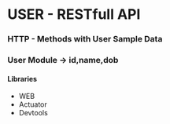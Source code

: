 # USER - RESTfull API

### HTTP - Methods with User Sample Data

### User Module -> id,name,dob



#### Libraries

* WEB
* Actuator
* Devtools
